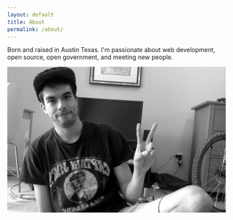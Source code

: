 ```yaml
---
layout: default
title: About
permalink: /about/
---
```



<p class="center">Born and raised in Austin Texas. I'm passionate about 
web development, open source, open government, and meeting new people.</p>

<div>
	<img src="/images/mebnw.jpg" alt="me" class="selfie">
</div>
